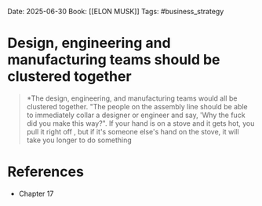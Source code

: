 Date: 2025-06-30
Book: [[ELON MUSK]]
Tags: #business_strategy 
# Design, engineering and manufacturing teams should be clustered together

>*The design, engineering, and manufacturing teams would all be clustered together. "The people on the assembly line should be able to immediately collar a designer or engineer and say, 'Why the fuck did you make this way?". If your hand is on a stove and it gets hot, you pull it right off , but if it's someone else's hand on the stove, it will take you longer to do something 

# References
- Chapter 17